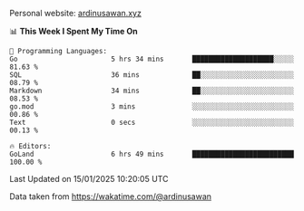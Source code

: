Personal website: [ardinusawan.xyz](https://ardinusawan.xyz)

<!--START_SECTION:waka-->
📊 **This Week I Spent My Time On** 

```text
💬 Programming Languages: 
Go                       5 hrs 34 mins       ████████████████████░░░░░   81.63 % 
SQL                      36 mins             ██░░░░░░░░░░░░░░░░░░░░░░░   08.79 % 
Markdown                 34 mins             ██░░░░░░░░░░░░░░░░░░░░░░░   08.53 % 
go.mod                   3 mins              ░░░░░░░░░░░░░░░░░░░░░░░░░   00.86 % 
Text                     0 secs              ░░░░░░░░░░░░░░░░░░░░░░░░░   00.13 % 

🔥 Editors: 
GoLand                   6 hrs 49 mins       █████████████████████████   100.00 % 
```


 Last Updated on 15/01/2025 10:20:05 UTC
<!--END_SECTION:waka-->
Data taken from https://wakatime.com/@ardinusawan
